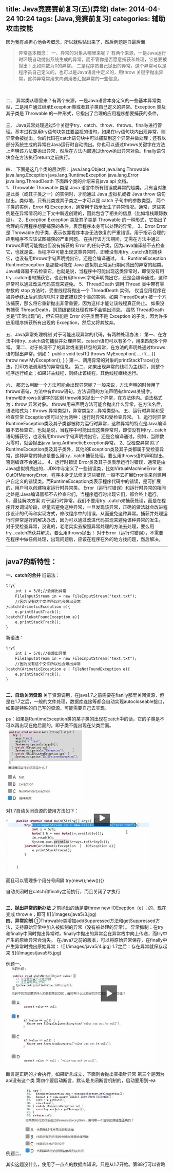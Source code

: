 title: Java竞赛赛前复习(五)(异常)
date: 2014-04-24 10:24
tags: [Java,竞赛前复习]
categories: 辅助攻击技能
---

因为我有点担心他会考概念，所以就粘贴出来了，然后例题是自最后面

>异常基本概念：
一、异常的对象从哪里来呢？
有两个来源，一是Java运行时环境自动抛出系统生成的异常，而不管你是否愿意捕获和处理，它总要被抛出！比如除数为0的异常。
二是程序员自己抛出的异常，这个异常可以是程序员自己定义的，也可以是Java语言中定义的，用throw 关键字抛出异常，这种异常常用来向调用者汇报异常的一些信息。
</br>
</br>
二、
异常类从哪里来？有两个来源，一是Java语言本身定义的一些基本异常类型，二是用户通过继承Exception类或者其子类自己定义的异常。Exception 类及其子类是 Throwable 的一种形式，它指出了合理的应用程序想要捕获的条件。
</br>
</br>
三、
Java异常处理通过5个关键字try、catch、throw、throws、finally进行管理。基本过程是用try语句块包住要监视的语句，如果在try语句块内出现异常，则异常会被抛出，你的代码在catch语句块中可以捕获到这个异常并做处理；还有以部分系统生成的异常在Java运行时自动抛出。你也可以通过throws关键字在方法上声明该方法要抛出异常，然后在方法内部通过throw抛出异常对象。finally语句块会在方法执行return之前执行。
</br>
</br>
四、
下面是这几个类的层次图：
java.lang.Object
  java.lang.Throwable
      java.lang.Exception
       java.lang.RuntimeException
   java.lang.Error
       java.lang.ThreadDeath
下面四个类的介绍来自java api 文档。
</br>
1、Throwable
        Throwable 类是 Java 语言中所有错误或异常的超类。只有当对象是此类（或其子类之一）的实例时，才能通过 Java 虚拟机或者 Java throw 语句抛出。类似地，只有此类或其子类之一才可以是 catch 子句中的参数类型。
两个子类的实例，Error 和 Exception，通常用于指示发生了异常情况。通常，这些实例是在异常情况的上下文中新近创建的，因此包含了相关的信息（比如堆栈跟踪数据）。
2、Exception
        Exception 类及其子类是 Throwable 的一种形式，它指出了合理的应用程序想要捕获的条件，表示程序本身可以处理的异常。
3、Error
        Error 是 Throwable 的子类，表示仅靠程序本身无法恢复的严重错误，用于指示合理的应用程序不应该试图捕获的严重问题。
在执行该方法期间，无需在方法中通过throws声明可能抛出但没有捕获的 Error 的任何子类，因为Java编译器不去检查它，也就是说，当程序中可能出现这类异常时，即使没有用try...catch语句捕获它，也没有用throws字句声明抛出它，还是会编译通过。
4、RuntimeException
        RuntimeException 是那些可能在 Java 虚拟机正常运行期间抛出的异常的超类。Java编译器不去检查它，也就是说，当程序中可能出现这类异常时，即使没有用try...catch语句捕获它，也没有用throws字句声明抛出它，还是会编译通过，这种异常可以通过改进代码实现来避免。
5、ThreadDeath
        调用 Thread 类中带有零参数的 stop 方法时，受害线程将抛出一个 ThreadDeath 实例。
        仅当应用程序在被异步终止后必须清除时才应该捕获这个类的实例。如果 ThreadDeath 被一个方法捕获，那么将它重新抛出非常重要，因为这样才能让该线程真正终止。
如果没有捕获 ThreadDeath，则顶级错误处理程序不会输出消息。
        虽然 ThreadDeath 类是“正常出现”的，但它只能是 Error 的子类而不是 Exception 的子类，因为许多应用程序捕获所有出现的 Exception，然后又将其放弃。
</br>
</br>
五、Java异常处理机制
        对于可能出现异常的代码，有两种处理办法：
        第一、在方法中用try...catch语句捕获并处理异常，catach语句可以有多个，用来匹配多个异常。
第二、对于处理不了的异常或者要转型的异常，在方法的声明处通过throws语句抛出异常。例如：
public void test1() throws MyException{
 ...
 if(....){
  throw new MyException();
 }
} 
第一、调用异常的对象的printStackTrace()方法，打印方法调用栈的异常信息。
第二、如果出现异常的线程为主线程，则整个程序运行终止；如果非主线程，则终止该线程，其他线程继续运行。
</br>
</br>
六、
        那怎么判断一个方法可能会出现异常呢？一般来说，方法声明的时候用了throws语句，方法中有throw语句，方法调用的方法声明有throws关键字。
        throw和throws关键字的区别
        throw用来抛出一个异常，在方法体内。语法格式为：throw 异常对象。
        throws用来声明方法可能会抛出什么异常，在方法名后，语法格式为：throws 异常类型1，异常类型2...异常类型n。
五、运行时异常和受检查异常
Exception类可以分为两种：运行时异常和受检查异常。
1、运行时异常
RuntimeException类及其子类都被称为运行时异常，这种异常的特点是Java编译器不去检查它，也就是说，当程序中可能出现这类异常时，即使没有用try...catch语句捕获它，也没有用throws字句声明抛出它，还是会编译通过。例如，当除数为零时，就会抛出java.lang.ArithmeticException异常。
2、受检查异常
除了RuntimeException类及其子类外，其他的Exception类及其子类都属于受检查异常，这种异常的特点是要么用try...catch捕获处理，要么用throws语句声明抛出，否则编译不会通过。
4、运行时错误
Error类及其子类表示运行时错误，通常是由Java虚拟机抛出的，JDK中与定义了一些错误类，比如VirtualMachineError
和OutOfMemoryError，程序本身无法修复这些错误.一般不去扩展Error类来创建用户自定义的错误类。而RuntimeException类表示程序代码中的错误，是可扩展的，用户可以创建特定运行时异常类。
Error（运行时错误）和运行时异常的相同之处是:Java编译器都不去检查它们，当程序运行时出现它们，都会终止运行。
5、最佳解决方案
        对于运行时异常，我们不要用try...catch来捕获处理，而是在程序开发调试阶段，尽量去避免这种异常，一旦发现该异常，正确的做法就会改进程序设计的代码和实现方式，修改程序中的错误，从而避免这种异常。捕获并处理运行时异常是好的解决办法，因为可以通过改进代码实现来避免该种异常的发生。
        对于受检查异常，没说的，老老实实去按照异常处理的方法去处理，要么用try...catch捕获并解决，要么用throws抛出！
对于Error（运行时错误），不需要在程序中做任何处理，出现问题后，应该在程序在外的地方找问题，然后解决。

---

java7的新特性：
---

<b>一、catch的合并</b>
旧语法：
```
try{
    int i = 5/0;//会爆出异常
    FileInputStream in = new FileInputStream("text.txt");
    //因为没有这个文件所以也会爆出异常
}catch(ArimeticException e){
    e.printStackTrack();
}catch(FileNotFoundException e){
    e.printStackTrack();
}
```

新语法：
```
try{
    int i = 5/0;//会爆出异常
    FileInputStream in = new FileInputStream("text.txt");
    //因为没有这个文件所以也会爆出异常
}catch(ArimeticException e | FileNotFoundException e){
    e.printStackTrack();
}
```

<br>
<b>二、自动关闭资源</b>
关于资源调用，在java1.7之前需要在fianlly那里关闭资源，但是在1.7之后，一般的文件处理，数据库连接等都会自动实现autocloseable接口，如果是特殊的自己写的资源，可能需要自己去实现。

ps：如果是RuntimeException类的某子类的出现在catch中的话，它的子类是不可以再出现在他后面的。即子类不能出现在父类后面。
![](/images/java5/1.jpg)


对1.7自动关闭资源的使用方法如下：
![](/images/java5/2.jpg)

而且可以管理多个用分号间隔
try(new();new()){}

自动关闭时在catch和finally之前执行，而且关闭了才执行

<br>
<b>三、抛出异常的新办法</b>
之前抛出的话是要throw new IOExeption（e）；的，现在变成 throw e；即可
![](/images/java5/3.jpg)

<br>
<b>四、异常抑制</b>
①Throwable类增加addSuppressed方法和getSuppressed方法，支持原始异常中加入被抑制的异常（没有被处理的异常）。 
异常抑制：在try和finally中同时抛出异常时，finally中抛出的异常会在异常栈中向上传递，而try中产生的原始异常会消失。 
在Java7之前的版本，可以将原始异常保存，在finally中产生异常时抛出原始异常：
![](/images/java5/4.jpg)
1.7之后：存在异常就保存起来
![](/images/java5/5.jpg)

例题一、
![](/images/java5/6.jpg)

断言是正确的才会执行，如果断言成立，下面则会抛出空指针异常
第三个是因为api没有这个类
第四个要启动断言，默认是关闭断言机制的，启动要用到-ea

例题二、
![](/images/java5/7.jpg)

其实这题没什么，使用了一点点的数据库知识，只是从1.7开始。第88行可以省略
